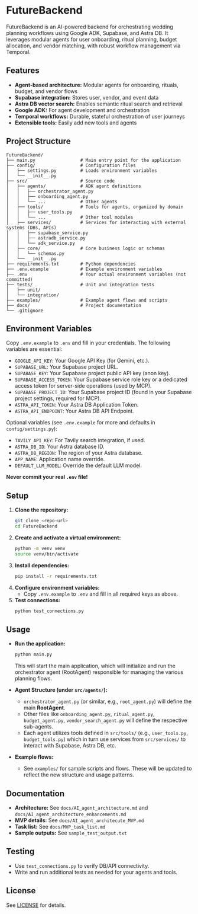 # FutureBackend

FutureBackend is an AI-powered backend for orchestrating wedding planning workflows using Google ADK, Supabase, and Astra DB. It leverages modular agents for user onboarding, ritual planning, budget allocation, and vendor matching, with robust workflow management via Temporal.

## Features

- **Agent-based architecture:** Modular agents for onboarding, rituals, budget, and vendor flows
- **Supabase integration:** Stores user, vendor, and event data
- **Astra DB vector search:** Enables semantic ritual search and retrieval
- **Google ADK:** For agent development and orchestration
- **Temporal workflows:** Durable, stateful orchestration of user journeys
- **Extensible tools:** Easily add new tools and agents

## Project Structure

```
FutureBackend/
├── main.py                 # Main entry point for the application
├── config/                 # Configuration files
│   ├── settings.py         # Loads environment variables
│   └── __init__.py
├── src/                    # Source code
│   ├── agents/             # ADK agent definitions
│   │   ├── orchestrator_agent.py
│   │   ├── onboarding_agent.py
│   │   └── ...             # Other agents
│   ├── tools/              # Tools for agents, organized by domain
│   │   ├── user_tools.py
│   │   └── ...             # Other tool modules
│   ├── services/           # Services for interacting with external systems (DBs, APIs)
│   │   ├── supabase_service.py
│   │   ├── astradb_service.py
│   │   └── adk_service.py
│   ├── core/               # Core business logic or schemas
│   │   └── schemas.py
│   └── __init__.py
├── requirements.txt        # Python dependencies
├── .env.example            # Example environment variables
├── .env                    # Your actual environment variables (not committed)
├── tests/                  # Unit and integration tests
│   ├── unit/
│   └── integration/
├── examples/               # Example agent flows and scripts
├── docs/                   # Project documentation
└── .gitignore
```

## Environment Variables

Copy `.env.example` to `.env` and fill in your credentials. The following variables are essential:

-   `GOOGLE_API_KEY`: Your Google API Key (for Gemini, etc.).
-   `SUPABASE_URL`: Your Supabase project URL.
-   `SUPABASE_KEY`: Your Supabase project public API key (anon key).
-   `SUPABASE_ACCESS_TOKEN`: Your Supabase service role key or a dedicated access token for server-side operations (used by MCP).
-   `SUPABASE_PROJECT_ID`: Your Supabase project ID (found in your Supabase project settings, required for MCP).
-   `ASTRA_API_TOKEN`: Your Astra DB Application Token.
-   `ASTRA_API_ENDPOINT`: Your Astra DB API Endpoint.

Optional variables (see `.env.example` for more and defaults in `config/settings.py`):

-   `TAVILY_API_KEY`: For Tavily search integration, if used.
-   `ASTRA_DB_ID`: Your Astra database ID.
-   `ASTRA_DB_REGION`: The region of your Astra database.
-   `APP_NAME`: Application name override.
-   `DEFAULT_LLM_MODEL`: Override the default LLM model.

**Never commit your real `.env` file!**

## Setup

1. **Clone the repository:**
   ```bash
   git clone <repo-url>
   cd FutureBackend
   ```
2. **Create and activate a virtual environment:**
   ```bash
   python -m venv venv
   source venv/bin/activate
   ```
3. **Install dependencies:**
   ```bash
   pip install -r requirements.txt
   ```
4. **Configure environment variables:**
   - Copy `.env.example` to `.env` and fill in all required keys as above.
5. **Test connections:**
   ```bash
   python test_connections.py
   ```

## Usage

- **Run the application:**
  ```bash
  python main.py
  ```
  This will start the main application, which will initialize and run the orchestrator agent (RootAgent) responsible for managing the various planning flows.

- **Agent Structure (under `src/agents/`):**
  - `orchestrator_agent.py` (or similar, e.g., `root_agent.py`) will define the main **RootAgent**.
  - Other files like `onboarding_agent.py`, `ritual_agent.py`, `budget_agent.py`, `vendor_search_agent.py` will define the respective sub-agents.
  - Each agent utilizes tools defined in `src/tools/` (e.g., `user_tools.py`, `budget_tools.py`) which in turn use services from `src/services/` to interact with Supabase, Astra DB, etc.

- **Example flows:**
  - See `examples/` for sample scripts and flows. These will be updated to reflect the new structure and usage patterns.

## Documentation

- **Architecture:** See `docs/AI_agent_architecture.md` and `docs/AI_agent_architecture_enhancements.md`
- **MVP details:** See `docs/AI_agent_architecute_MVP.md`
- **Task list:** See `docs/MVP_task_list.md`
- **Sample outputs:** See `sample_test_output.txt`

## Testing

- Use `test_connections.py` to verify DB/API connectivity.
- Write and run additional tests as needed for your agents and tools.

## License

See [LICENSE](LICENSE) for details.